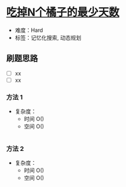 # [吃掉N个橘子的最少天数](https://leetcode-cn.com/problems/minimum-number-of-days-to-eat-n-oranges/)

- 难度：Hard
- 标签：记忆化搜索, 动态规划

## 刷题思路

- [ ] xx
- [ ] xx

### 方法 1

- 复杂度：
    - 时间 O()
    - 空间 O()

``` js

```

### 方法 2

- 复杂度：
    - 时间 O()
    - 空间 O()

``` js

```
